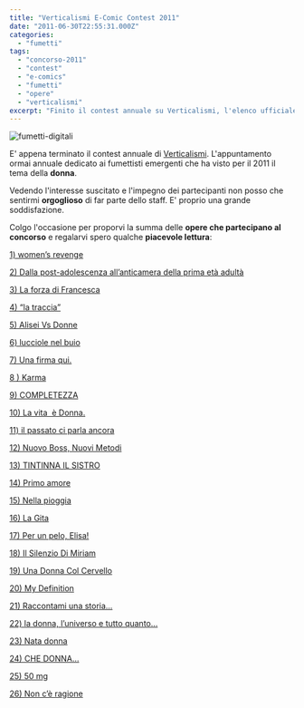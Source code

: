 ```yaml
---
title: "Verticalismi E-Comic Contest 2011"
date: "2011-06-30T22:55:31.000Z"
categories:
  - "fumetti"
tags:
  - "concorso-2011"
  - "contest"
  - "e-comics"
  - "fumetti"
  - "opere"
  - "verticalismi"
excerpt: "Finito il contest annuale su Verticalismi, l'elenco ufficiale delle opere in concorso quest'anno. Tema: la donna."
---
```


![](https://enricodeleo.s3.eu-south-1.amazonaws.com/uploads/2011/07/fumetti-digitali-565x242.jpg "fumetti-digitali")

E' appena terminato il contest annuale di [Verticalismi](http://www.verticalismi.it). L'appuntamento ormai annuale dedicato ai fumettisti emergenti che ha visto per il 2011 il tema della **donna**.

Vedendo l'interesse suscitato e l'impegno dei partecipanti non posso che sentirmi **orgoglioso** di far parte dello staff. E' proprio una grande soddisfazione.

Colgo l'occasione per proporvi la summa delle **opere che partecipano al concorso** e regalarvi spero qualche **piacevole lettura**:

[1) women’s revenge](http://www.verticalismi.it/womens-revenge-silvia-pacucci/)

[2) Dalla post-adolescenza all’anticamera della prima età adultà](http://www.verticalismi.it/dalla-post-adolescenza-all-anticamera-della-prima-eta-adulta/)

[3) La forza di Francesca](http://www.verticalismi.it/la-forza-di-francesca/)

[4) “la traccia”](http://www.verticalismi.it/la-traccia/)

[5) Alisei Vs Donne](http://www.verticalismi.it/alisei-vs-donne/)

[6) lucciole nel buio](http://www.verticalismi.it/lucciole-nel-buio/)

[7) Una firma qui.](http://www.verticalismi.it/una-firma-qui/)

[8 ) Karma](http://www.verticalismi.it/karma/)

[9) COMPLETEZZA](http://www.verticalismi.it/completezza/)

[10) La vita  è Donna.](http://www.verticalismi.it/la-vita-e-donna/)

[11) il passato ci parla ancora](http://www.verticalismi.it/il-passato-ci-parla-ancora/)

[12) Nuovo Boss, Nuovi Metodi](http://www.verticalismi.it/nuovo-boss-nuovi-metodi/)

[13) TINTINNA IL SISTRO](http://www.verticalismi.it/tintinna-il-sistro/)

[14) Primo amore](http://www.verticalismi.it/primo-amore/)

[15) Nella pioggia](http://www.verticalismi.it/nella-pioggia/)

[16) La Gita](http://www.verticalismi.it/la-gita/)

[17) Per un pelo, Elisa!](http://www.verticalismi.it/per-un-pelo-elisa/)

[18) Il Silenzio Di Miriam](http://www.verticalismi.it/il-silenzio-di-miriam/)

[19) Una Donna Col Cervello](http://www.verticalismi.it/una-donna-col-cervello-3/)

[20) My Definition](http://www.verticalismi.it/my-definition-di-m-candeloro-m-tusa/)

[21) Raccontami una storia…](http://www.verticalismi.it/raccontami-una-storia/)

[22) la donna, l’universo e tutto quanto…](http://www.verticalismi.it/la-donna-luniverso-e-tutto-quanto-alex-agni/)

[23) Nata donna](http://www.verticalismi.it/nata-donna/)

[24) CHE DONNA…](http://www.verticalismi.it/che-donna/)

[25) 50 mg](http://www.verticalismi.it/50-mg/)

[26) Non c’è ragione](http://www.verticalismi.it/non-ce-ragione/)
